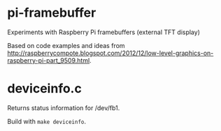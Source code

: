 # pi-framebuffer
Experiments with Raspberry Pi framebuffers (external TFT display)


Based on code examples and ideas from http://raspberrycompote.blogspot.com/2012/12/low-level-graphics-on-raspberry-pi-part_9509.html.
# deviceinfo.c

Returns status information for /dev/fb1.

Build with `make deviceinfo`.
